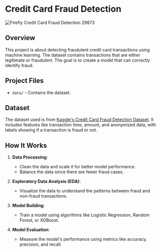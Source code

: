 # Credit Card Fraud Detection
![Firefly Credit Card Fraud Detection 29873](https://github.com/user-attachments/assets/2bbebf22-ff53-4823-9f50-af1b682d3a84)

## Overview

This project is about detecting fraudulent credit card transactions using machine learning. The dataset contains transactions that are either legitimate or fraudulent. The goal is to create a model that can correctly identify fraud.

## Project Files

- `data/` - Contains the dataset.

## Dataset

The dataset used is from [Kaggle's Credit Card Fraud Detection Dataset](https://www.kaggle.com/datasets/mlg-ulb/creditcardfraud). It includes features like transaction time, amount, and anonymized data, with labels showing if a transaction is fraud or not.

## How It Works

1. **Data Processing**: 
   - Clean the data and scale it for better model performance.
   - Balance the data since there are fewer fraud cases.

2. **Exploratory Data Analysis (EDA)**: 
   - Visualize the data to understand the patterns between fraud and non-fraud transactions.

3. **Model Building**:
   - Train a model using algorithms like Logistic Regression, Random Forest, or XGBoost.

4. **Model Evaluation**:
   - Measure the model's performance using metrics like accuracy, precision, and recall.


